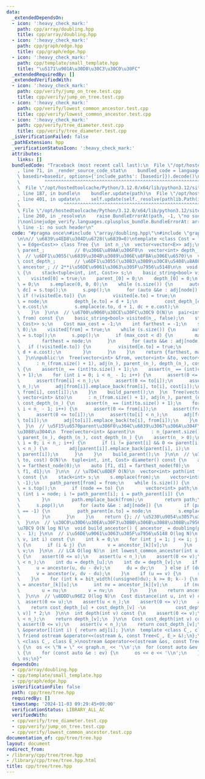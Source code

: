 ```yaml
---
data:
  _extendedDependsOn:
  - icon: ':heavy_check_mark:'
    path: cpp/array/doubling.hpp
    title: cpp/array/doubling.hpp
  - icon: ':heavy_check_mark:'
    path: cpp/graph/edge.hpp
    title: cpp/graph/edge.hpp
  - icon: ':heavy_check_mark:'
    path: cpp/template/small_template.hpp
    title: "\u5171\u901A\u30D8\u30C3\u30C0\u30FC"
  _extendedRequiredBy: []
  _extendedVerifiedWith:
  - icon: ':heavy_check_mark:'
    path: cpp/verify/jump_on_tree.test.cpp
    title: cpp/verify/jump_on_tree.test.cpp
  - icon: ':heavy_check_mark:'
    path: cpp/verify/lowest_common_ancestor.test.cpp
    title: cpp/verify/lowest_common_ancestor.test.cpp
  - icon: ':heavy_check_mark:'
    path: cpp/verify/tree_diameter.test.cpp
    title: cpp/verify/tree_diameter.test.cpp
  _isVerificationFailed: false
  _pathExtension: hpp
  _verificationStatusIcon: ':heavy_check_mark:'
  attributes:
    links: []
  bundledCode: "Traceback (most recent call last):\n  File \"/opt/hostedtoolcache/Python/3.12.0/x64/lib/python3.12/site-packages/onlinejudge_verify/documentation/build.py\"\
    , line 71, in _render_source_code_stat\n    bundled_code = language.bundle(stat.path,\
    \ basedir=basedir, options={'include_paths': [basedir]}).decode()\n          \
    \         ^^^^^^^^^^^^^^^^^^^^^^^^^^^^^^^^^^^^^^^^^^^^^^^^^^^^^^^^^^^^^^^^^^^^^^^^^^^^^^^^^\n\
    \  File \"/opt/hostedtoolcache/Python/3.12.0/x64/lib/python3.12/site-packages/onlinejudge_verify/languages/cplusplus.py\"\
    , line 187, in bundle\n    bundler.update(path)\n  File \"/opt/hostedtoolcache/Python/3.12.0/x64/lib/python3.12/site-packages/onlinejudge_verify/languages/cplusplus_bundle.py\"\
    , line 401, in update\n    self.update(self._resolve(pathlib.Path(included), included_from=path))\n\
    \                ^^^^^^^^^^^^^^^^^^^^^^^^^^^^^^^^^^^^^^^^^^^^^^^^^^^^^^^^^\n \
    \ File \"/opt/hostedtoolcache/Python/3.12.0/x64/lib/python3.12/site-packages/onlinejudge_verify/languages/cplusplus_bundle.py\"\
    , line 260, in _resolve\n    raise BundleErrorAt(path, -1, \"no such header\"\
    )\nonlinejudge_verify.languages.cplusplus_bundle.BundleErrorAt: array/doubling.hpp:\
    \ line -1: no such header\n"
  code: "#pragma once\n#include \"array/doubling.hpp\"\n#include \"graph/edge.hpp\"\
    \n\n// \u6839\u4ED8\u304D\u6728(\u6839=0)\ntemplate <class Cost = ll, class E\
    \ = Edge<Cost>> class Tree {\n  int n_;\n  vector<vector<E>> adj;\n  vector<int>\
    \ parent_;           // 0\u306E\u89AA\u306F0\n  vector<int> depth_;          \
    \  // \u6DF1\u3055(\u6839\u304B\u3089\u306E\u8FBA\u306E\u6570)\n  vector<int>\
    \ cost_depth_;       // \u6DF1\u3055(\u30B3\u30B9\u30C8\u5408\u8A08)\n  vector<vector<int>>\
    \ ancestor_; // 2**i\u56DE\u9061\u3063\u305F\u7956\u5148\n\n  void build_parent()\
    \ {\n    stack<tuple<int, int, Cost>> s;\n    basic_string<bool> visited(n_, false);\n\
    \    visited[0] = true;\n    parent_[0] = 0;\n    depth_[0] = 0;\n    cost_depth_[0]\
    \ = 0;\n    s.emplace(0, 0, 0);\n    while (s.size()) {\n      auto [node, d,\
    \ dc] = s.top();\n      s.pop();\n      for (auto &&e : adj[node]) {\n       \
    \ if (!visited[e.to]) {\n          visited[e.to] = true;\n          parent_[e.to]\
    \ = node;\n          depth_[e.to] = d + 1;\n          cost_depth_[e.to] = dc +\
    \ e.cost;\n          s.emplace(e.to, d + 1, dc + e.cost);\n        }\n      }\n\
    \    }\n  }\n\n  // \u6700\u9060\u30CE\u30FC\u30C9 O(N)\n  pair<int, Cost> farthest_node(int\
    \ from) const {\n    basic_string<bool> visited(n_, false);\n    stack<pair<int,\
    \ Cost>> s;\n    Cost max_cost = -1;\n    int farthest = -1;\n    s.emplace(from,\
    \ 0);\n    visited[from] = true;\n    while (s.size()) {\n      auto [node, d]\
    \ = s.top();\n      s.pop();\n      if (max_cost < d) {\n        max_cost = d;\n\
    \        farthest = node;\n      }\n      for (auto &&e : adj[node]) {\n     \
    \   if (!visited[e.to]) {\n          visited[e.to] = true;\n          s.emplace(e.to,\
    \ d + e.cost);\n        }\n      }\n    }\n    return {farthest, max_cost};\n\
    \  }\n\npublic:\n  Tree(vector<int> &from, vector<int> &to, vector<Cost> &cost)\n\
    \      : n_(from.size() + 1), adj(n_), parent_(n_), depth_(n_), cost_depth_(n_)\
    \ {\n    assert(n_ == (int)to.size() + 1);\n    assert(n_ == (int)cost.size()\
    \ + 1);\n    for (int i = 0; i < n_ - 1; i++) {\n      assert(0 <= from[i]);\n\
    \      assert(from[i] < n_);\n      assert(0 <= to[i]);\n      assert(to[i] <\
    \ n_);\n      adj[from[i]].emplace_back(from[i], to[i], cost[i]);\n      adj[to[i]].emplace_back(to[i],\
    \ from[i], cost[i]);\n    }\n    build_parent();\n  }\n  Tree(vector<int> &from,\
    \ vector<int> &to)\n      : n_(from.size() + 1), adj(n_), parent_(n_), depth_(n_),\
    \ cost_depth_(n_) {\n    assert(n_ == (int)to.size() + 1);\n    for (int i = 0;\
    \ i < n_ - 1; i++) {\n      assert(0 <= from[i]);\n      assert(from[i] < n_);\n\
    \      assert(0 <= to[i]);\n      assert(to[i] < n_);\n      adj[from[i]].emplace_back(from[i],\
    \ to[i]);\n      adj[to[i]].emplace_back(to[i], from[i]);\n    }\n    build_parent();\n\
    \  }\n  // \u5F15\u6570parent\u306F0\u304C\u6839\u3067\u306A\u304F\u3066\u3082\
    \u3088\u3044\n  Tree(vector<int> &parent)\n      : n_(parent.size()), adj(n_),\
    \ parent_(n_), depth_(n_), cost_depth_(n_) {\n    assert(n_ > 0);\n    for (int\
    \ i = 0; i < n_; i++) {\n      if (i != parent[i] && 0 <= parent[i] && parent[i]\
    \ < n_) {\n        adj[parent[i]].emplace_back(parent[i], i);\n        adj[i].emplace_back(i,\
    \ parent[i]);\n      }\n    }\n    build_parent();\n  }\n\n  // \u76F4\u5F84(from,\
    \ to, cost) O(N)\n  tuple<int, int, Cost> diameter() const {\n    auto [f0, d0]\
    \ = farthest_node(0);\n    auto [f1, d1] = farthest_node(f0);\n    return {f0,\
    \ f1, d1};\n  }\n\n  // \u7D4C\u8DEF O(N)\n  vector<int> path(int from, int to)\
    \ const {\n    stack<int> s;\n    s.emplace(from);\n    vector<int> path_parent(n_,\
    \ -1);\n    path_parent[from] = from;\n    while (s.size()) {\n      int node\
    \ = s.top();\n      if (node == to) {\n        vector<int> path;\n        for\
    \ (int i = node; i != path_parent[i]; i = path_parent[i]) {\n          path.emplace_back(i);\n\
    \        }\n        path.emplace_back(from);\n        return path;\n      }\n\
    \      s.pop();\n      for (auto &&e : adj[node]) {\n        if (path_parent[e.to]\
    \ == -1) {\n          path_parent[e.to] = node;\n          s.emplace(e.to);\n\
    \        }\n      }\n    }\n    return {}; // \u5230\u9054\u3057\u306A\u3044\n\
    \  }\n\n  // \u30C0\u30D6\u30EA\u30F3\u30B0\u306B\u3088\u308B\u7956\u5148\u69CB\
    \u7BC9 O(N log N)\n  void build_ancestor() { ancestor_ = doubling(parent_, n_\
    \ - 1); }\n\n  // i\u56DE\u9061\u3063\u305F\u7956\u5148 O(log N)\n  int ancestor(int\
    \ v, int i) const {\n    int k = 0;\n    for (int j = 1; j <= i; j <<= 1, k++)\
    \ {\n      if (i & j) {\n        v = ancestor_[k][v];\n      }\n    }\n    return\
    \ v;\n  }\n\n  // LCA O(log N)\n  int lowest_common_ancestor(int u, int v) const\
    \ {\n    assert(0 <= u);\n    assert(u < n_);\n    assert(0 <= v);\n    assert(v\
    \ < n_);\n    int du = depth_[u];\n    int dv = depth_[v];\n    if (du > dv) {\n\
    \      u = ancestor(u, du - dv);\n      du = dv;\n    } else if (du < dv) {\n\
    \      v = ancestor(v, dv - du);\n    }\n    if (u == v) {\n      return u;\n\
    \    }\n    for (int k = bit_width((unsigned)du); k >= 0; k--) {\n      int nu\
    \ = ancestor_[k][u];\n      int nv = ancestor_[k][v];\n      if (nu != nv) {\n\
    \        u = nu;\n        v = nv;\n      }\n    }\n    return ancestor_[0][u];\n\
    \  }\n\n  // \u8DDD\u96E2 O(log N)\n  Cost distance(int u, int v) const {\n  \
    \  assert(0 <= u);\n    assert(u < n_);\n    assert(0 <= v);\n    assert(v < n_);\n\
    \    return cost_depth_[u] + cost_depth_[v] -\n           cost_depth_[lowest_common_ancestor(u,\
    \ v)] * 2;\n  }\n\n  int depth(int v) const {\n    assert(0 <= v);\n    assert(v\
    \ < n_);\n    return depth_[v];\n  }\n\n  Cost cost_depth(int v) const {\n   \
    \ assert(0 <= v);\n    assert(v < n_);\n    return cost_depth_[v];\n  }\n\n  vector<E>\
    \ &operator[](int i) { return adj[i]; }\n\n  template <class C_, class E_>\n \
    \ friend ostream &operator<<(ostream &, const Tree<C_, E_> &);\n};\n\ntemplate\
    \ <class C_, class E_>\nostream &operator<<(ostream &os, const Tree<C_, E_> &graph)\
    \ {\n  os << \"N = \" << graph.n_ << '\\n';\n  for (const auto &ev : graph.adj)\
    \ {\n    for (const auto &e : ev) {\n      os << e << '\\n';\n    }\n  }\n  return\
    \ os;\n}"
  dependsOn:
  - cpp/array/doubling.hpp
  - cpp/template/small_template.hpp
  - cpp/graph/edge.hpp
  isVerificationFile: false
  path: cpp/tree/tree.hpp
  requiredBy: []
  timestamp: '2024-11-03 09:29:45+09:00'
  verificationStatus: LIBRARY_ALL_AC
  verifiedWith:
  - cpp/verify/tree_diameter.test.cpp
  - cpp/verify/jump_on_tree.test.cpp
  - cpp/verify/lowest_common_ancestor.test.cpp
documentation_of: cpp/tree/tree.hpp
layout: document
redirect_from:
- /library/cpp/tree/tree.hpp
- /library/cpp/tree/tree.hpp.html
title: cpp/tree/tree.hpp
---
```

